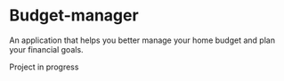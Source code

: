 # Budget-manager
 An application that helps you better manage your home budget and plan your financial goals.

Project in progress
